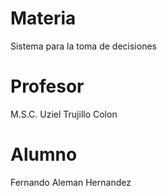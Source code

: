 # Materia
Sistema para la toma de decisiones

# Profesor
M.S.C. Uziel Trujillo Colon


# Alumno

Fernando Aleman Hernandez

